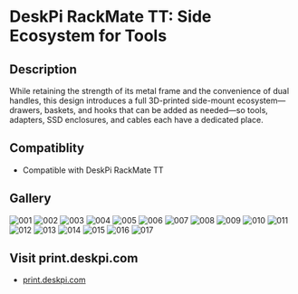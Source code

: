 # DeskPi RackMate TT: Side Ecosystem for Tools

## Description 
While retaining the strength of its metal frame and the convenience of dual handles, this design introduces a full 3D-printed side-mount ecosystem—drawers, baskets, and hooks that can be added as needed—so tools, adapters, SSD enclosures, and cables each have a dedicated place.


## Compatiblity 

* Compatible with DeskPi RackMate TT

## Gallery 

![001](DP-0054__TT_sideboard_01.jpg)
![002](DP-0054__TT_sideboard_02.jpg)
![003](DP-0054__TT_sideboard_03.jpg)
![004](DP-0054__TT_sideboard_04.jpg)
![005](DP-0054__TT_sideboard_05.jpg)
![006](DP-0054__TT_sideboard_06.jpg)
![007](DP-0054__TT_sideboard_07.jpg)
![008](DP-0054__TT_sideboard_accessories_01.jpg)
![009](DP-0054__TT_sideboard_accessories_02.jpg)
![010](DP-0054__TT_sideboard_accessories_03.jpg)
![011](DP-0054__TT_sideboard_black_with_items_01.jpg)
![012](DP-0054__TT_sideboard_black_with_items_02.jpg)
![013](DP-0054__TT_sideboard_black_with_items_03.jpg)
![014](DP-0054__TT_sideboard_black_with_items_04.jpg)
![015](DP-0054__TT_sideboard_black_with_items_05.jpg)
![016](DP-0054__TT_sideboard_silver_with_items_01.jpg)
![017](DP-0054__TT_sideboard_silver_with_items_02.jpg)

## Visit print.deskpi.com 
* [print.deskpi.com](https://print.deskpi.com)
